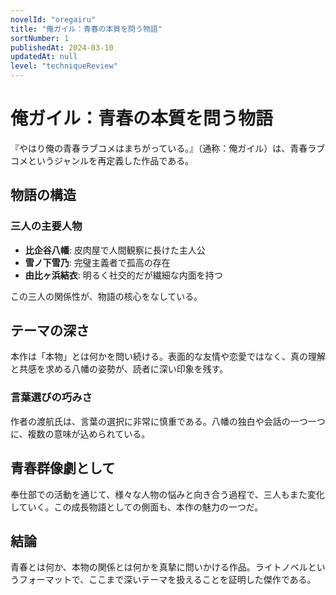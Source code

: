 ```yaml
---
novelId: "oregairu"
title: "俺ガイル：青春の本質を問う物語"
sortNumber: 1
publishedAt: 2024-03-10
updatedAt: null
level: "techniqueReview"
---
```


# 俺ガイル：青春の本質を問う物語

『やはり俺の青春ラブコメはまちがっている。』（通称：俺ガイル）は、青春ラブコメというジャンルを再定義した作品である。

## 物語の構造

### 三人の主要人物

- **比企谷八幡**: 皮肉屋で人間観察に長けた主人公
- **雪ノ下雪乃**: 完璧主義者で孤高の存在
- **由比ヶ浜結衣**: 明るく社交的だが繊細な内面を持つ

この三人の関係性が、物語の核心をなしている。

## テーマの深さ

本作は「本物」とは何かを問い続ける。表面的な友情や恋愛ではなく、真の理解と共感を求める八幡の姿勢が、読者に深い印象を残す。

### 言葉選びの巧みさ

作者の渡航氏は、言葉の選択に非常に慎重である。八幡の独白や会話の一つ一つに、複数の意味が込められている。

## 青春群像劇として

奉仕部での活動を通じて、様々な人物の悩みと向き合う過程で、三人もまた変化していく。この成長物語としての側面も、本作の魅力の一つだ。

## 結論

青春とは何か、本物の関係とは何かを真摯に問いかける作品。ライトノベルというフォーマットで、ここまで深いテーマを扱えることを証明した傑作である。


